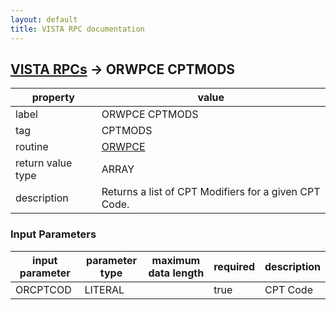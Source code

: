 ```yaml
---
layout: default
title: VISTA RPC documentation
---
```




## [VISTA RPCs](TableOfContent.md) &#8594; ORWPCE CPTMODS 

 property | value 
--- | --- 
 label | ORWPCE CPTMODS
 tag | CPTMODS
 routine | [ORWPCE](http://code.osehra.org/dox/Routine_ORWPCE_source.html)
 return value type | ARRAY
 description | Returns a list of CPT Modifiers for a given CPT Code.

### Input Parameters

| input parameter | parameter type | maximum data length | required | description | 
| --- | --- | --- | --- | --- | 
| ORCPTCOD | LITERAL |  | true | CPT Code | 